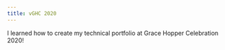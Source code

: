 ```yaml
---
title: vGHC 2020
---
```


I learned how to create my technical portfolio at Grace Hopper Celebration 2020!

